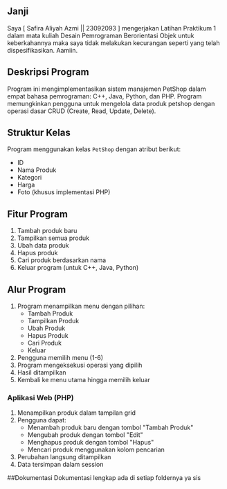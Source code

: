 
## Janji
Saya [ Safira Aliyah Azmi || 23092093 ] mengerjakan Latihan Praktikum 1 dalam mata kuliah Desain Pemrograman Berorientasi Objek untuk keberkahannya maka saya tidak melakukan kecurangan seperti yang telah dispesifikasikan. Aamiin.

## Deskripsi Program
Program ini mengimplementasikan sistem manajemen PetShop dalam empat bahasa pemrograman: C++, Java, Python, dan PHP. Program memungkinkan pengguna untuk mengelola data produk petshop dengan operasi dasar CRUD (Create, Read, Update, Delete).

## Struktur Kelas
Program menggunakan kelas `PetShop` dengan atribut berikut:
- ID 
- Nama Produk
- Kategori
- Harga
- Foto (khusus implementasi PHP)

## Fitur Program
1. Tambah produk baru
2. Tampilkan semua produk
3. Ubah data produk
4. Hapus produk
5. Cari produk berdasarkan nama
6. Keluar program (untuk C++, Java, Python)

## Alur Program

1. Program menampilkan menu dengan pilihan:
   - Tambah Produk
   - Tampilkan Produk
   - Ubah Produk
   - Hapus Produk
   - Cari Produk
   - Keluar
2. Pengguna memilih menu (1-6)
3. Program mengeksekusi operasi yang dipilih
4. Hasil ditampilkan
5. Kembali ke menu utama hingga memilih keluar

### Aplikasi Web (PHP)
1. Menampilkan produk dalam tampilan grid
2. Pengguna dapat:
   - Menambah produk baru dengan tombol "Tambah Produk"
   - Mengubah produk dengan tombol "Edit"
   - Menghapus produk dengan tombol "Hapus"
   - Mencari produk menggunakan kolom pencarian
3. Perubahan langsung ditampilkan
4. Data tersimpan dalam session

##Dokumentasi 
Dokumentasi lengkap ada di setiap foldernya ya sis

##
